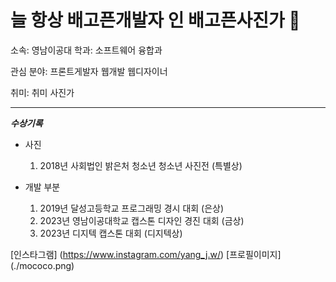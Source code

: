 # 늘 항상 배고픈개발자 인 배고픈사진가 👋

소속: 영남이공대
학과: 소프트웨어 융합과

관심 분야: 프론트게발자 웹개발 웹디자이너

취미: 취미 사진가

---

***수상기록***

* 사진
  1. 2018년 사회법인 밝은처 청소년 청소년 사진전 (특별상)

* 개발 부분
  1. 2019년 달성고등학교 프로그래밍 경시 대회 (은상)
  2. 2023년 영남이공대학교 캡스톤 디자인 경진 대회 (금상)
  3. 2023년 디지텍 캡스톤 대회 (디지텍상)
 
[인스타그램] (https://www.instagram.com/yang_j.w/)
[프로필이미지] (./mococo.png)


<!--
**yanglilla/yanglilla** is a ✨ _special_ ✨ repository because its `README.md` (this file) appears on your GitHub profile.

Here are some ideas to get you started:

- 🔭 I’m currently working on ...
- 🌱 I’m currently learning ...
- 👯 I’m looking to collaborate on ...
- 🤔 I’m looking for help with ...
- 💬 Ask me about ...
- 📫 How to reach me: ...
- 😄 Pronouns: ...
- ⚡ Fun fact: ...
-->
